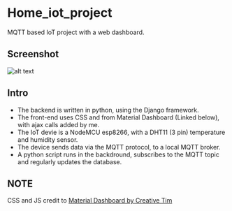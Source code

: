 # Home_iot_project
MQTT based IoT project with a web dashboard.

## Screenshot 
![alt text](https://github.com/tanmay-rpatil/Home_IoT_Project/ScreenShots/ss1.png "Dashboard Screenshot")

## Intro
* The backend is written in python, using the Django framework. 
* The front-end uses CSS and from Material Dashboard (Linked below), with ajax calls added by me.
* The IoT devie is a NodeMCU esp8266, with a DHT11 (3 pin) temperature and humidity sensor.
* The device sends data via the MQTT protocol, to a local MQTT broker.
* A python script runs in the backdround, subscribes to the MQTT topic and regularly updates the database.




## NOTE
CSS and JS credit to [Material Dashboard by Creative Tim](https://github.com/creativetimofficial/material-dashboard)
